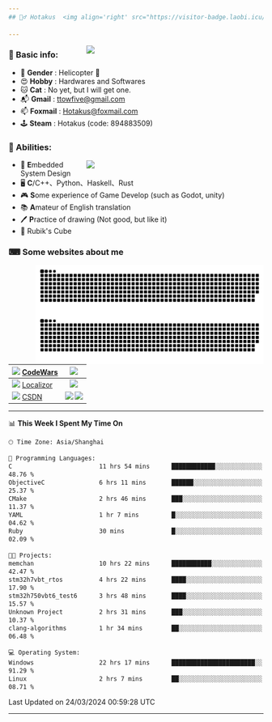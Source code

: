```yaml
---
## 🕵️‍♂️ Hotakus  <img align='right' src="https://visitor-badge.laobi.icu/badge?page_id=hotakus.visitor-badge&left_text=Views&format=true" width=70 >

---
```


<picture>
  <source
    srcset="https://github-readme-stats-git-master-hotakus.vercel.app/api/top-langs/?username=hotakus&hide=html&layout=compact&border_radius=10&theme=calm#gh-dark-mode-only"
    media="(prefers-color-scheme: dark)"
  />
  <source
    srcset="https://github-readme-stats-git-master-hotakus.vercel.app/api/top-langs/?username=hotakus&hide=html&layout=compact&border_radius=10&theme=default#gh-light-mode-only"
    media="(prefers-color-scheme: light), (prefers-color-scheme: no-preference)"
  />
  <img src='https://github-readme-stats-git-master-hotakus.vercel.app/api/top-langs/?username=hotakus&layout=compact&border_radius=10&theme=calm#gh-dark-mode-only' width=350 align='right'>
</picture>

### 📰 Basic info:
- 👬 **Gender** : Helicopter 🚁
- 😍 **Hobby** : Hardwares and Softwares
- 🐱 **Cat** : No yet, but I will get one.
- 📬 **Gmail** : ttowfive@gmail.com
- 📫 **Foxmail** : Hotakus@foxmail.com
- 🕹 **Steam** : Hotakus (code: 894883509)

### 💪 Abilities:

<picture>
  <source
    srcset="https://github-readme-stats-git-master-hotakus.vercel.app/api?username=hotakus&show_icons=true&theme=calm&border_radius=10"
    media="(prefers-color-scheme: dark)"
  />
  <source
    srcset="https://github-readme-stats-git-master-hotakus.vercel.app/api?username=hotakus&show_icons=true&theme=default&border_radius=10"
    media="(prefers-color-scheme: light), (prefers-color-scheme: no-preference)"
  />
  <img src='https://github-readme-stats-git-master-hotakus.vercel.app/api?username=hotakus&show_icons=true&theme=calm&border_radius=10' width=350 align='right'>
</picture>

- 🔌 **E**mbedded System Design
- 🖥 **C**/C++、Python、Haskell、Rust
- 🎮 **S**ome experience of Game Develop (such as Godot, unity)
- 📚 **A**mateur of English translation 
- 🖊 **P**ractice of drawing (Not good, but like it) 
- 🎲 Rubik's Cube

### ⌨ Some websites about me
<img src='https://github.com/Hotakus/Hotakus/blob/output/github-contribution-grid-snake-dark.svg#gh-dark-mode-only' width=450 align='right'>
<img src='https://github.com/Hotakus/Hotakus/blob/output/github-contribution-grid-snake.svg#gh-light-mode-only' width=450 align='right'>

| <img src='https://www.codewars.com/packs/assets/logo.61192cf7.svg' width=15 > [CodeWars](https://www.codewars.com/users/Hotakus) |<img src='https://www.codewars.com/users/Hotakus/badges/micro' width=150 >|  
| :---- | :----: | 
|<img src='https://www.localizor.com/images/favicon.png' width=17 > [Localizor](https://www.codewars.com/users/Hotakus)| <img src='https://www.localizor.com/images/localizor-logo.png' width=100 > |
|<img src='https://img-home.csdnimg.cn/images/20201124032511.png' width=30 > [CSDN](https://blog.csdn.net/qq_26106317?spm=1010.2135.3001.5421)|<img width=16 src="https://img-home.csdnimg.cn/images/20210108035947.gif"> <img src="https://csdnimg.cn/identity/blog4.png" width=16>|

---

<!--START_SECTION:waka-->
📊 **This Week I Spent My Time On** 

```text
🕑︎ Time Zone: Asia/Shanghai

💬 Programming Languages: 
C                        11 hrs 54 mins      ████████████░░░░░░░░░░░░░   48.76 % 
ObjectiveC               6 hrs 11 mins       ██████░░░░░░░░░░░░░░░░░░░   25.37 % 
CMake                    2 hrs 46 mins       ███░░░░░░░░░░░░░░░░░░░░░░   11.37 % 
YAML                     1 hr 7 mins         █░░░░░░░░░░░░░░░░░░░░░░░░   04.62 % 
Ruby                     30 mins             █░░░░░░░░░░░░░░░░░░░░░░░░   02.09 % 

🐱‍💻 Projects: 
memchan                  10 hrs 22 mins      ███████████░░░░░░░░░░░░░░   42.47 % 
stm32h7vbt_rtos          4 hrs 22 mins       ████░░░░░░░░░░░░░░░░░░░░░   17.90 % 
stm32h750vbt6_test6      3 hrs 48 mins       ████░░░░░░░░░░░░░░░░░░░░░   15.57 % 
Unknown Project          2 hrs 31 mins       ███░░░░░░░░░░░░░░░░░░░░░░   10.37 % 
clang-algorithms         1 hr 34 mins        ██░░░░░░░░░░░░░░░░░░░░░░░   06.48 % 

💻 Operating System: 
Windows                  22 hrs 17 mins      ███████████████████████░░   91.29 % 
Linux                    2 hrs 7 mins        ██░░░░░░░░░░░░░░░░░░░░░░░   08.71 % 
```


 Last Updated on 24/03/2024 00:59:28 UTC
<!--END_SECTION:waka-->

---

